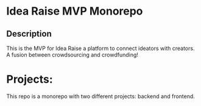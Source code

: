 # Idea Raise MVP Monorepo
## Description

This is the MVP for Idea Raise a platform to connect ideators with creators. 
A fusion between crowdsourcing and crowdfunding!

# Projects:
This repo is a monorepo with two different projects: backend and frontend.